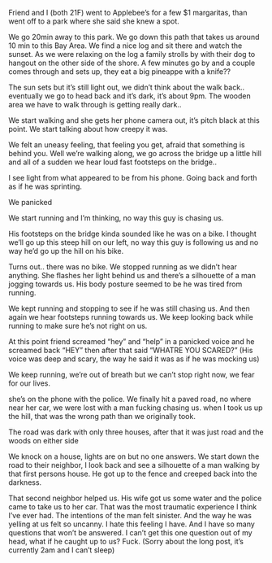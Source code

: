 Friend and I (both 21F) went to Applebee’s for a few $1 margaritas, than went off to a park where she said she knew a spot. 

We go 20min away to this park.  We go down this path that takes us around 10 min to this Bay Area. We find a nice log and sit there and watch the sunset. As we were relaxing on the log a family strolls by with their dog to hangout on the other side of the shore. A few minutes go by and a couple comes through and sets up, they eat a big pineappe with a knife??

The sun sets but it’s still light out, we didn’t think about the walk back.. eventually we go to head back and it’s dark, it’s about 9pm. The wooden area we have to walk through is getting really dark..

We start walking and she gets her phone camera out, it’s pitch black at this point. We start talking about how creepy it was. 

We felt an uneasy feeling, that feeling you get, afraid that something is behind you. 
Well we’re walking along, we go across the bridge up a little hill and all of a sudden we hear loud fast footsteps on the bridge.. 

I see light from what appeared to be from his phone. Going back and forth as if he was sprinting.
 
We panicked
 
We start running and I’m thinking, no way this guy is chasing us. 

His footsteps on the bridge kinda sounded like he was on a bike. I thought we’ll go up this steep hill on our left, no way this guy is following us and no way he’d go up the hill on his bike. 

Turns out.. there was no bike. We stopped running as we didn’t hear anything. She flashes her light behind us and there’s a silhouette of a man jogging towards us. His body posture seemed to be he was tired from running. 

We kept running and stopping to see if he was still chasing us. And then again we hear footsteps running towards us. We keep looking back while running to make sure he’s not right on us. 

At this point friend screamed “hey” and “help” in a panicked voice and he screamed back “HEY” then after that said “WHATRE YOU SCARED?” (His voice was deep and scary, the way he said it was as if he was mocking us)

We keep running, we’re out of breath but we can’t stop right now, we fear for our lives.

 she’s on the phone with the police. We finally hit a paved road, no where near her car, we were lost with a man fucking chasing us.  when I took us up the hill, that was the wrong path than  we originally took. 

The road was dark with only three houses, after that it was just road and the woods on either side

We knock on a house, lights are on but no one answers. We start down the road to their neighbor, I look back and see a silhouette of a man walking by that first persons house. He got up to the fence and creeped back into the darkness. 

That second neighbor helped us. His wife got us some water and the police came to take us to her car. 
That was the most traumatic experience I think I’ve ever had. 
The intentions of the man felt sinister. And the way he was yelling at us felt so uncanny. I hate this feeling I have. And I have so many questions that won’t be answered. 
I can’t get this one question out of my head, what if he caught up to us?
Fuck. 
(Sorry about the long post, it’s currently 2am and I can’t sleep) 